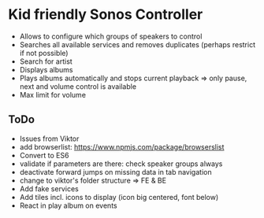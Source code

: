 # Kid friendly Sonos Controller

- Allows to configure which groups of speakers to control
- Searches all available services and removes duplicates (perhaps restrict if not possible)
- Search for artist
- Displays albums
- Plays albums automatically and stops current playback => only pause, next and volume control is available
- Max limit for volume

## ToDo
- Issues from Viktor
- add browserlist: https://www.npmjs.com/package/browserslist
- Convert to ES6
- validate if parameters are there: check speaker groups always
- deactivate forward jumps on missing data in tab navigation
- change to viktor's folder structure => FE & BE
- Add fake services
- Add tiles incl. icons to display (icon big centered, font below)
- React in play album on events